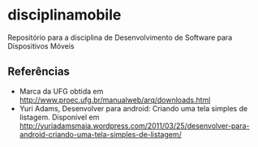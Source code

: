 disciplinamobile
================

Repositório para a disciplina de Desenvolvimento de Software para Dispositivos Móveis

Referências
---------

- Marca da UFG obtida em http://www.proec.ufg.br/manualweb/arq/downloads.html
- Yuri Adams, Desenvolver para android: Criando uma tela simples de listagem. Disponível em http://yuriadamsmaia.wordpress.com/2011/03/25/desenvolver-para-android-criando-uma-tela-simples-de-listagem/